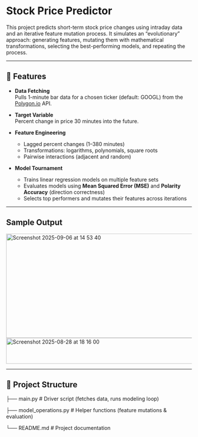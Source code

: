 # Stock Price Predictor

This project predicts short-term stock price changes using intraday data and an iterative feature mutation process. It simulates an “evolutionary” approach: generating features, mutating them with mathematical transformations, selecting the best-performing models, and repeating the process.

---

## 📌 Features
- **Data Fetching**  
  Pulls 1-minute bar data for a chosen ticker (default: GOOGL) from the [Polygon.io](https://polygon.io) API.  

- **Target Variable**  
  Percent change in price 30 minutes into the future.  

- **Feature Engineering**  
  - Lagged percent changes (1–380 minutes)  
  - Transformations: logarithms, polynomials, square roots  
  - Pairwise interactions (adjacent and random)  

- **Model Tournament**  
  - Trains linear regression models on multiple feature sets  
  - Evaluates models using **Mean Squared Error (MSE)** and **Polarity Accuracy** (direction correctness)  
  - Selects top performers and mutates their features across iterations  

---
## Sample Output

<img width="1110" height="282" alt="Screenshot 2025-09-06 at 14 53 40" src="https://github.com/user-attachments/assets/ebf1ad18-ae4c-487f-958d-9dde2f16fd8e" />


<img width="643" height="70" alt="Screenshot 2025-08-28 at 18 16 00" src="https://github.com/user-attachments/assets/6441f92c-44ae-4584-8a55-5d8374c4f3a8" />

---

## 📂 Project Structure
├── main.py # Driver script (fetches data, runs modeling loop)

├── model_operations.py # Helper functions (feature mutations & evaluation)

└── README.md # Project documentation




